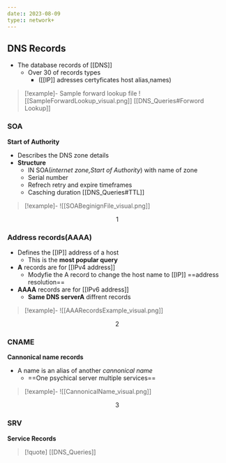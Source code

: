 ```yaml
---
date:: 2023-08-09
type:: network+
---
```

## DNS Records 
- The database records  of [[DNS]] 
	- Over 30 of records  types 
		- ([[IP]] adresses certyficates host alias,names)


>[!example]- Sample  forward lookup file 
>![[SampleForwardLookup_visual.png]]
>[[DNS_Queries#Forword Lookup]]
### SOA 
**Start of Authority**
- Describes the DNS zone details
- **Structure**
	- IN SOA(*internet zone,Start of Authority*) with name of zone 
	- Serial number 
	- Refrech retry and expire timeframes
	- Casching duration [[DNS_Queries#TTL]]
 
>[!example]- 
>![[SOABeginignFile_visual.png]]

$$1$$
### Address records(AAAA)

- Defines the [[IP]] address of a host 
	- This is the **most popular query** 
- **A** records are  for [[IPv4 address]]
	- Modyfie the A record to change the host name to [[IP]] ==address  resolution==
- **AAAA** records are for [[IPv6 address]] 
	- **Same DNS serverA** diffrent records 
>[!example]-
>![[AAARecordsExample_visual.png]]

$$2$$
### CNAME 
**Cannonical name records**
- A name is an alias of another  *cannonical name*
	- ==One psychical server multiple services== 
 
>[!example]-
>![[CannonicalName_visual.png]]

$$3$$
### SRV
**Service Records** 

>[!quote] [[DNS_Queries]]